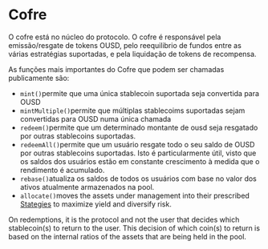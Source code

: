 # Cofre

O cofre está no núcleo do protocolo. O cofre é responsável pela emissão/resgate de tokens OUSD, pelo reequilibrio de fundos entre as várias estratégias suportadas, e pela liquidação de tokens de recompensa.

As funções mais importantes do Cofre que podem ser chamadas publicamente são:

* `mint()`permite que uma única stablecoin suportada seja convertida para OUSD
* `mintMultiple()`permite que múltiplas stablecoims suportadas sejam convertidas para OUSD numa única chamada
* `redeem()`permite que um determinado montante de ousd seja resgatado por outras stablecoins suportadas.
* `redeemAll()`permite que um usuário resgate todo o seu saldo de OUSD por outras stablecoins suportadas. Isto é particularmente útil, visto que os saldos dos usuários estão em constante crescimento à medida que o rendimento é acumulado.
* `rebase()`atualiza os saldos de todos os usuários com base no valor dos ativos atualmente armazenados na pool.
* `allocate()`moves the assets under management into their prescribed [Stategies](strategies.md) to maximize yield and diversify risk.

On redemptions, it is the protocol and not the user that decides which stablecoin\(s\) to return to the user. This decision of which coin\(s\) to return is based on the internal ratios of the assets that are being held in the pool.



